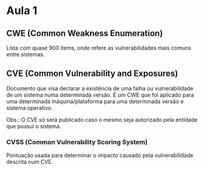 # Aula 1

## CWE (Common Weakness Enumeration)
Lista com quase 900 items, onde refere as vulnerabilidades mais comuns entre sistemas.

## CVE (Common Vulnerability and Exposures)
Documento que visa declarar a existência de uma falha ou vulnerabilidade de um sistema numa determinada versão. É um CWE que foi aplicado para uma determinada máquina/plataforma para uma determinada versão e sistema operativo.

Obs.: O CVE só será publicado caso o mesmo seja autorizado pela entidade que possui o sistema.

### CVSS (Common Vulnerability Scoring System)
Pontuação usada para determinar o impacto causado pela vulnerabilidade descrita num CVE.